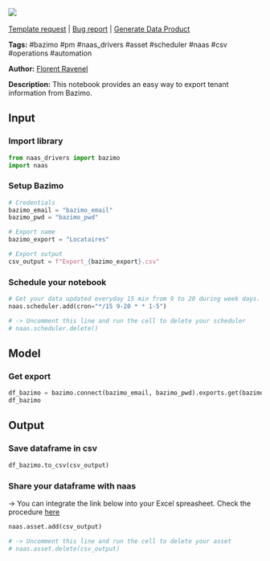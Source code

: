 <a href="https://app.naas.ai/user-redirect/naas/downloader?url=https://raw.githubusercontent.com/jupyter-naas/awesome-notebooks/master/Bazimo/Bazimo_Get_export_Locataires.ipynb" target="_parent"><img src="https://naasai-public.s3.eu-west-3.amazonaws.com/open_in_naas.svg"/></a><br><br><a href="https://github.com/jupyter-naas/awesome-notebooks/issues/new?assignees=&labels=&template=template-request.md&title=Tool+-+Action+of+the+notebook+">Template request</a> | <a href="https://github.com/jupyter-naas/awesome-notebooks/issues/new?assignees=&labels=bug&template=bug_report.md&title=Bazimo+-+Get+export+Locataires:+Error+short+description">Bug report</a> | <a href="https://app.naas.ai/user-redirect/naas/downloader?url=https://raw.githubusercontent.com/jupyter-naas/awesome-notebooks/master/Naas/Naas_Start_data_product.ipynb" target="_parent">Generate Data Product</a>

**Tags:** #bazimo #pm #naas_drivers #asset #scheduler #naas #csv #operations #automation

**Author:** [Florent Ravenel](https://www.linkedin.com/in/florent-ravenel/)

**Description:** This notebook provides an easy way to export tenant information from Bazimo.

## Input

### Import library


```python
from naas_drivers import bazimo
import naas
```

### Setup Bazimo


```python
# Credentials
bazimo_email = "bazimo_email"
bazimo_pwd = "bazimo_pwd"

# Export name
bazimo_export = "Locataires"

# Export output
csv_output = f"Export_{bazimo_export}.csv"
```

### Schedule your notebook


```python
# Get your data updated everyday 15 min from 9 to 20 during week days.
naas.scheduler.add(cron="*/15 9-20 * * 1-5")

# -> Uncomment this line and run the cell to delete your scheduler
# naas.scheduler.delete()
```

## Model

### Get export


```python
df_bazimo = bazimo.connect(bazimo_email, bazimo_pwd).exports.get(bazimo_export)
df_bazimo
```

## Output

### Save dataframe in csv


```python
df_bazimo.to_csv(csv_output)
```

### Share your dataframe with naas
-> You can integrate the link below into your Excel spreasheet. Check the procedure [here](https://support.microsoft.com/fr-fr/office/importer-des-donn%C3%A9es-%C3%A0-partir-du-web-b13eed81-33fe-410d-9247-1747269c28e4)


```python
naas.asset.add(csv_output)

# -> Uncomment this line and run the cell to delete your asset
# naas.asset.delete(csv_output)
```
